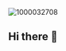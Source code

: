 ![1000032708](https://github.com/user-attachments/assets/60bb5e06-032d-4855-a3fc-5ee157468ea7)
## Hi there 👋

<!--
**Judopark/Judopark** is a ✨ _special_ ✨ repository because its `README.md` (this file) appears on your GitHub profile.

Here are some ideas to get you started:

- 🔭 I’m currently working on ...
- 🌱 I’m currently learning ...
- 👯 I’m looking to collaborate on ...
- 🤔 I’m looking for help with ...
- 💬 Ask me about ...
- 📫 How to reach me: ...
- 😄 Pronouns: ...
- ⚡ Fun fact: ...
-->
